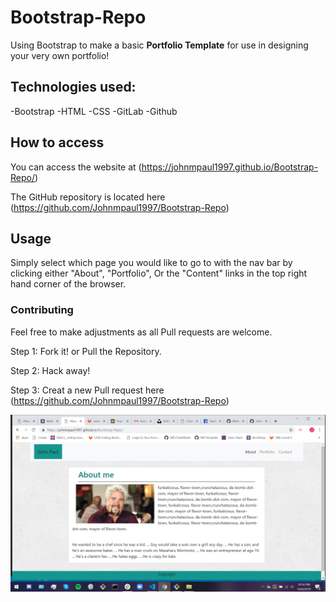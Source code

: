 # Bootstrap-Repo
Using Bootstrap to make a basic **Portfolio Template** for use in designing your very own portfolio!

## Technologies used:
-Bootstrap
-HTML
-CSS
-GitLab
-Github

## How to access
You can access the website at (https://johnmpaul1997.github.io/Bootstrap-Repo/)

The GitHub repository is located here (https://github.com/Johnmpaul1997/Bootstrap-Repo)

## Usage
Simply select which page you would like to go to with the nav bar by clicking either
"About", "Portfolio", Or the "Content" links in the top right hand corner of the browser.

### Contributing
Feel free to make adjustments as all Pull requests are welcome.

Step 1: Fork it! or Pull the Repository.

Step 2: Hack away!

Step 3: Creat a new Pull request here (https://github.com/Johnmpaul1997/Bootstrap-Repo)

![](images/Screenshot%20(27).png)


